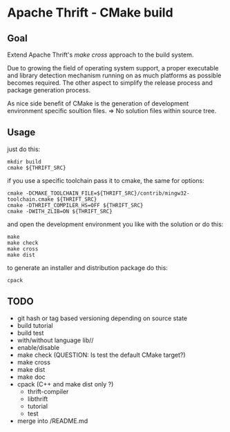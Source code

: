 # Apache Thrift - CMake build

## Goal
Extend Apache Thrift's *make cross* approach to the build system.

Due to growing the field of operating system support, a proper executable
and library detection mechanism running on as much platforms as possible
becomes required. The other aspect to simplify the release process and
package generation process.

As nice side benefit of CMake is the generation of development environment
specific soultion files. => No solution files within source tree.


## Usage
just do this:

    mkdir build
    cmake ${THRIFT_SRC}

if you use a specific toolchain pass it to cmake, the same for options:

    cmake -DCMAKE_TOOLCHAIN_FILE=${THRIFT_SRC}/contrib/mingw32-toolchain.cmake ${THRIFT_SRC}
    cmake -DTHRIFT_COMPILER_HS=OFF ${THRIFT_SRC}
    cmake -DWITH_ZLIB=ON ${THRIFT_SRC}

and open the development environment you like with the solution or do this:

    make
    make check
    make cross
    make dist

to generate an installer and distribution package do this:

    cpack

## TODO
* git hash or tag based versioning depending on source state
* build tutorial
* build test
* with/without language lib/<lang>/
* enable/disable
* make check (QUESTION: Is test the default CMake target?)
* make cross
* make dist
* make doc
* cpack (C++ and make dist only ?)
  * thrift-compiler
  * libthrift
  * tutorial
  * test
* merge into /README.md

